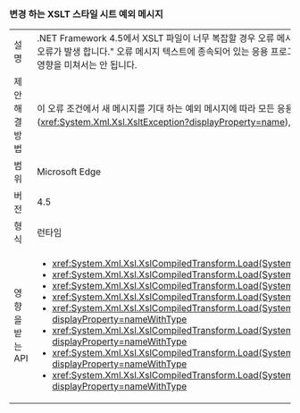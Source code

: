 ### <a name="xslt-style-sheet-exception-message-changed"></a>변경 하는 XSLT 스타일 시트 예외 메시지

|   |   |
|---|---|
|설명|.NET Framework 4.5에서 XSLT 파일이 너무 복잡할 경우 오류 메시지의 텍스트는 &quot;스타일 시트가 너무 복잡 합니다.&quot; 오류 메시지는 이전 버전에서는 &quot;XSLT 컴파일 오류가 발생 합니다.&quot; 오류 메시지 텍스트에 종속되어 있는 응용 프로그램 코드는 더 이상 작동하지 않습니다. 그러나 예외 형식은 동일하게 유지되므로 이 변경은 실제 영향을 미쳐서는 안 됩니다.|
|제안 해결 방법|이 오류 조건에서 새 메시지를 기대 하는 예외 메시지에 따라 모든 응용 프로그램 코드 (더 좋은) 예외 형식에 따라서만 결정 하는 코드를 업데이트 하거나 (<xref:System.Xml.Xsl.XsltException?displayProperty=name>), 변경 되지 않았습니다.|
|범위|Microsoft Edge|
|버전|4.5|
|형식|런타임|
|영향을 받는 API|<ul><li><xref:System.Xml.Xsl.XslCompiledTransform.Load(System.String)?displayProperty=nameWithType></li><li><xref:System.Xml.Xsl.XslCompiledTransform.Load(System.Type)?displayProperty=nameWithType></li><li><xref:System.Xml.Xsl.XslCompiledTransform.Load(System.Xml.XmlReader)?displayProperty=nameWithType></li><li><xref:System.Xml.Xsl.XslCompiledTransform.Load(System.Xml.XPath.IXPathNavigable)?displayProperty=nameWithType></li><li><xref:System.Xml.Xsl.XslCompiledTransform.Load(System.Reflection.MethodInfo,System.Byte[],System.Type[])?displayProperty=nameWithType></li><li><xref:System.Xml.Xsl.XslCompiledTransform.Load(System.String,System.Xml.Xsl.XsltSettings,System.Xml.XmlResolver)?displayProperty=nameWithType></li><li><xref:System.Xml.Xsl.XslCompiledTransform.Load(System.Xml.XmlReader,System.Xml.Xsl.XsltSettings,System.Xml.XmlResolver)?displayProperty=nameWithType></li><li><xref:System.Xml.Xsl.XslCompiledTransform.Load(System.Xml.XPath.IXPathNavigable,System.Xml.Xsl.XsltSettings,System.Xml.XmlResolver)?displayProperty=nameWithType></li></ul>|

